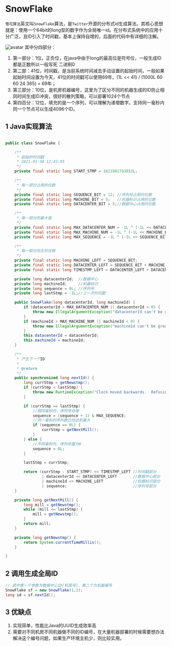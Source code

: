 # SnowFlake
`雪花算法`英文叫`SnowFlake`算法，是`Twitter`开源的分布式id生成算法。其核心思想就是：使用一个64bit的long型的数字作为全局唯一id。在分布式系统中的应用十分广泛，且ID引入了时间戳，基本上保持自增的，后面的代码中有详细的注解。

![avatar](https://pic1.zhimg.com/80/v2-89659f2e11fdbdacd672a26b7be42068_1440w.jpg)
其中分四部分：
1. 第一部分：1位，正负位，在java中由于long的最高位是符号位，一般生成ID都是正数所以一般写死 二进制0
2. 第二部：41位，时间戳，是当前系统时间减去手动设置的起始时间，一般如果起始时间设置为今天，41位的时间戳可以使用69年，(1L << 41) / (1000L 60 60 24 365) = 69年；
3. 第三部分：10位，是机房机器编号，这里为了区分不同的机器生成的ID防止相同时间生成ID冲突，很好的散列策略，可以部署1024个节点
4. 第四百分：12位，填充的是一个序列，可以理解为递增数字。支持同一毫秒内同一个节点可以生成4096个ID。

## 1 Java实现算法
```java

public class SnowFlake {

    /**
     * 起始的时间戳
     * 2021-01-30 12:43:05
     */
    private final static long START_STMP = 1611981793853L;

    /**
     * 每一部分占用的位数
     */
    private final static long SEQUENCE_BIT = 12; //序列号占用的位数
    private final static long MACHINE_BIT = 5;   //机器标识占用的位数
    private final static long DATACENTER_BIT = 5;//数据中心占用的位数

    /**
     * 每一部分的最大值
     */
    private final static long MAX_DATACENTER_NUM = -1L ^ (-1L << DATACENTER_BIT);
    private final static long MAX_MACHINE_NUM = -1L ^ (-1L << MACHINE_BIT);
    private final static long MAX_SEQUENCE = -1L ^ (-1L << SEQUENCE_BIT);

    /**
     * 每一部分向左的位移
     */
    private final static long MACHINE_LEFT = SEQUENCE_BIT;
    private final static long DATACENTER_LEFT = SEQUENCE_BIT + MACHINE_BIT;
    private final static long TIMESTMP_LEFT = DATACENTER_LEFT + DATACENTER_BIT;

    private long datacenterId;  //数据中心
    private long machineId;     //机器标识
    private long sequence = 0L; //序列号
    private long lastStmp = -1L;//上一次时间戳

    public SnowFlake(long datacenterId, long machineId) {
        if (datacenterId > MAX_DATACENTER_NUM || datacenterId < 0) {
            throw new IllegalArgumentException("datacenterId can't be greater than MAX_DATACENTER_NUM or less than 0");
        }
        if (machineId > MAX_MACHINE_NUM || machineId < 0) {
            throw new IllegalArgumentException("machineId can't be greater than MAX_MACHINE_NUM or less than 0");
        }
        this.datacenterId = datacenterId;
        this.machineId = machineId;
    }

    /**
     * 产生下一个ID
     *
     * @return
     */
    public synchronized long nextId() {
        long currStmp = getNewstmp();
        if (currStmp < lastStmp) {
            throw new RuntimeException("Clock moved backwards.  Refusing to generate id");
        }

        if (currStmp == lastStmp) {
            //相同毫秒内，序列号自增
            sequence = (sequence + 1) & MAX_SEQUENCE;
            //同一毫秒的序列数已经达到最大
            if (sequence == 0L) {
                currStmp = getNextMill();
            }
        } else {
            //不同毫秒内，序列号置为0
            sequence = 0L;
        }

        lastStmp = currStmp;

        return (currStmp - START_STMP) << TIMESTMP_LEFT //时间戳部分
                | datacenterId << DATACENTER_LEFT       //数据中心部分
                | machineId << MACHINE_LEFT             //机器标识部分
                | sequence;                             //序列号部分
    }

    private long getNextMill() {
        long mill = getNewstmp();
        while (mill <= lastStmp) {
            mill = getNewstmp();
        }
        return mill;
    }

    private long getNewstmp() {
        return System.currentTimeMillis();
    }

}

```



## 2 调用生成全局ID

```java
// 其中第一个参数为数据中心ID[机房号]，第二个为机器编号
SnowFlake sf = new SnowFlake(1,2);
long id = sf.nextId();
```

## 3 优缺点
1. 实现简单，性能比Java的UUID生成效率高
2. 需要对不同机房不同机器做不同的ID编号，在大量机器部署的时候需要想办法解决这个编号问题，如果生产环境主机少，则比较实用。
